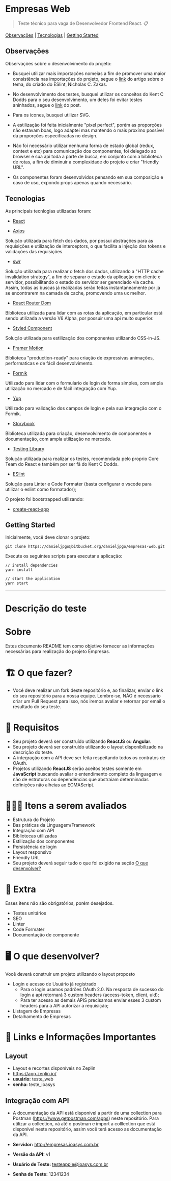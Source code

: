 # Empresas Web

> Teste técnico para vaga de Desenvolvedor Frontend React. :clipboard:


[Observações](#observações) | [Tecnologias](#tecnologias) | [Getting Started](#getting-started)

## Observações
Observações sobre o desenvolvimento do projeto:
- Busquei utilizar mais importações nomeias a fim de promover uma maior consistência nas importações do projeto, segue o [link](https://humanwhocodes.com/blog/2019/01/stop-using-default-exports-javascript-module/) do artigo sobre o tema, do criado do ESlint, Nicholas C. Zakas.

- No desenvolvimento dos testes, busquei utilizar os conceitos do Kent C Dodds para o seu desenvolvimento, um deles foi evitar testes aninhados, segue o [link](https://kentcdodds.com/blog/avoid-nesting-when-youre-testing/) do post.

- Para os icones, busquei utilizar SVG.

- A estilização foi feita inicialmente "pixel perfect", porém as proporções não estavam boas, logo adaptei mas mantendo o mais proxímo possível da proporções especificadas no design.

- Não foi necessário utilizar nenhuma forma de estado global (redux, context e etc) para comunicação dos componentes, foi delegado ao browser e sua api toda a parte de busca, em conjunto com a biblioteca de rotas, a fim de diminuir a complexidade do projeto e criar "friendly URL".

- Os componentes foram desenvolvidos pensando em sua composição e caso de uso, expondo props apenas quando necessário.

## Tecnologias
As principais tecnlogias utilizadas foram:
- [React](https://reactjs.org/)

- [Axios](https://github.com/axios/axios)

Solução utilizada para fetch dos dados, por possui abstrações para as requisições e utilização de interceptors, o que facilita a injeção dos tokens e validações das requisições.

- [swr](https://swr.vercel.app/)

Solução utilizada para realizar o fetch dos dados, utilizando a "HTTP cache invalidation strategy", a fim de separar o estado da aplicação em cliente e servidor, possibilitando o estado do servidor ser gerenciado via cache. Assim, todas as buscas já realizadas serão feitas instantaneamente por já se encontrarem na camada de cache, promovendo uma ux melhor.

- [React Router Dom](https://reactrouter.com/web/guides/quick-start)

Biblioteca utilizada para lidar com as rotas da aplicação, em particular está sendo utilizada a versão V6 Alpha, por possuir uma api muito superior.

- [Styled Component](https://styled-components.com/)

Solução utilizada para estilização dos componentes utilizando CSS-in-JS.

- [Framer Motion](https://www.framer.com/motion/)

Biblioteca "production-ready" para criação de expressivas animações, performaticas e de fácil desenvolvimento.

- [Formik](https://formik.org/docs/overview)

Utilizado para lidar com o formulario de login de forma simples, com ampla utilização no mercado e de fácil integração com Yup.

- [Yup](https://github.com/jquense/yup/)

Utilizado para validação dos campos de login e pela sua integração com o Formik.

- [Storybook](https://storybook.js.org/)

Biblioteca utilizada para criação, desenvolvimento de componentes e documentação, com ampla utilização no mercado.

- [Testing Library](https://testing-library.com/)

Solução utilizada para realizar os testes, recomendada pelo proprio Core Team do React e também por ser fã do Kent C Dodds.

- [ESlint](https://eslint.org/)

Solução para Linter e Code Formater (basta configurar o vscode para utilizar o eslint como formatador);

O projeto foi bootstrapped utilizando:

- [create-react-app](https://github.com/facebook/create-react-app)

## Getting Started
Inicialmente, você deve clonar o projeto:
```
git clone https://danieljpgo@bitbucket.org/danieljpgo/empresas-web.git
```
Execute os seguintes scripts para executar a aplicação:
```
// install dependencies
yarn install

// start the application
yarn start
```

____

# Descrição do teste

# Sobre

Estes documento README tem como objetivo fornecer as informações necessárias para realização do projeto Empresas.

# 🏗 O que fazer?

- Você deve realizar um fork deste repositório e, ao finalizar, enviar o link do seu repositório para a nossa equipe. Lembre-se, NÃO é necessário criar um Pull Request para isso, nós iremos avaliar e retornar por email o resultado do seu teste.

# 🚨 Requisitos

- Seu projeto deverá ser construído utilizando **ReactJS** ou **Angular**.
- Seu projeto deverá ser construído utilizando o layout disponibilizado na descrição do teste.
- A integração com a API deve ser feita respeitando todos os contratos de OAuth.
- Projetos utilizando **ReactJS** serão aceitos testes somente em **JavaScript** buscando avaliar o entendimento completo da linguagem e não de estruturas ou dependências que abstraiam determinadas definições não alheias ao ECMAScript.

# 🕵🏻‍♂️ Itens a serem avaliados

- Estrutura do Projeto
- Bas práticas da Linguagem/Framework
- Integração com API
- Bibliotecas utilizadas
- Estilização dos componentes
- Persistência de login
- Layout responsivo
- Friendly URL
- Seu projeto deverá seguir tudo o que foi exigido na seção [O que desenvolver?](##--o-que-desenvolver)

# 🎁 Extra

Esses itens não são obrigatórios, porém desejados.

- Testes unitários
- SEO
- Linter
- Code Formater
- Documentação de componente

# 🖥 O que desenvolver?

Você deverá construir um projeto utilizando o layout proposto

- Login e acesso de Usuário já registrado
  - Para o login usamos padrões OAuth 2.0. Na resposta de sucesso do login a api retornará 3 custom headers (access-token, client, uid);
  - Para ter acesso as demais APIS precisamos enviar esses 3 custom headers para a API autorizar a requisição;
- Listagem de Empresas
- Detalhamento de Empresas

# 🔗 Links e Informações Importantes

## Layout

- Layout e recortes disponíveis no Zeplin
- https://app.zeplin.io/
- **usuário:** teste_web
- **senha:** teste_ioasys

## Integração com API

- A documentação da API está disponível a partir de uma collection para Postman (https://www.getpostman.com/apps) neste repositório. Para utilizar a collection, vá até o postman e import a colllection que está disponível neste repositório, assim você terá acesso as documentação da API.

- **Servidor:** http://empresas.ioasys.com.br
- **Versão da API:** v1
- **Usuário de Teste:** testeapple@ioasys.com.br
- **Senha de Teste:** 12341234
